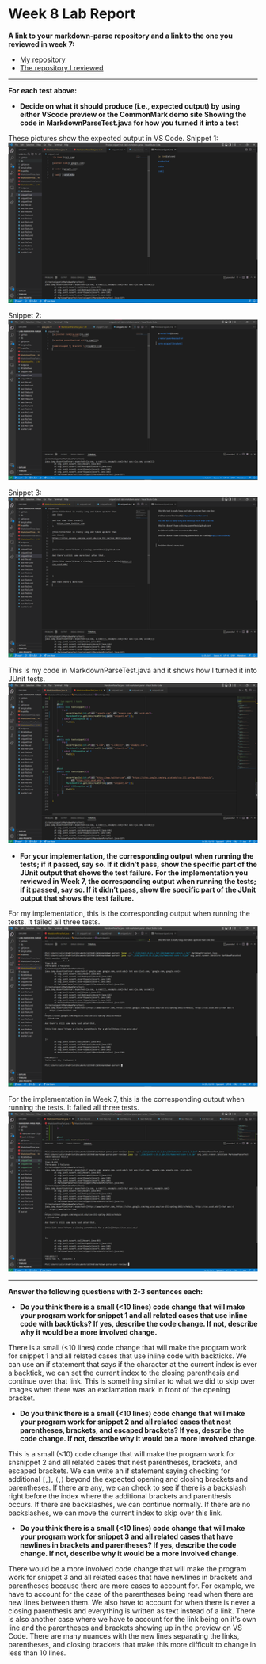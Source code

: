 # Week 8 Lab Report

**A link to your markdown-parse repository and a link to the one you reviewed in week 7:**

* [My repository](https://github.com/calistajlee/lab6-markdown-parser)
* [The repository I reviewed](https://github.com/calistajlee/markdown-parse-peer-review)
---

**For each test above:**

* **Decide on what it should produce (i.e., expected output) by using either VScode preview or the CommonMark demo site**
**Showing the code in MarkdownParseTest.java for how you turned it into a test**

These pictures show the expected output in VS Code.
Snippet 1:
![snippet1](snippet1.png)

Snippet 2:
![snippet2](snippet2.png)

Snippet 3:
![snippet3](snippet3.png)

This is my code in MarkdownParseTest.java and it shows how I turned it into JUnit tests.
![junit_tests](junit_tests.png)

* **For your implementation, the corresponding output when running the tests; if it passed, say so. If it didn’t pass, show the specific part of the JUnit output that shows the test failure.**
**For the implementation you reviewed in Week 7, the corresponding output when running the tests; if it passed, say so. If it didn’t pass, show the specific part of the JUnit output that shows the test failure.**

For my implementation, this is the corresponding output when running the tests. It failed all three tests.
![my implementation tests](test_my_repo.png)

For the implementation in Week 7, this is the corresponding output when running the tests. It failed all three tests.
![week 7 implementation tests](test_week7_repo.png)


---

**Answer the following questions with 2-3 sentences each:**

* **Do you think there is a small (<10 lines) code change that will make your program work for snippet 1 and all related cases that use inline code with backticks? If yes, describe the code change. If not, describe why it would be a more involved change.**

There is a small (<10 lines) code change that will make the program work for snippet 1 and all related cases that use inline code with backticks. We can use an if statement that says if the character at the current index is ever a backtick, we can set the current index to the closing parenthesis and continue over that link. This is something similar to what we did to skip over images when there was an exclamation mark in front of the opening bracket.


* **Do you think there is a small (<10 lines) code change that will make your program work for snippet 2 and all related cases that nest parentheses, brackets, and escaped brackets? If yes, describe the code change. If not, describe why it would be a more involved change.**

This is a small (<10) code change that will make the program work for snsnippet 2 and all related cases that nest parentheses, brackets, and escaped brackets. We can write an if statement saying checking for additional `[`,`]`, `(`,`)` beyond the expected opening and closing brackets and parentheses. If there are any, we can check to see if there is a backslash right before the index where the additional brackets and parenthesis occurs. If there are backslashes, we can continue normally. If there are no backslashes, we can move the current index to skip over this link.


* **Do you think there is a small (<10 lines) code change that will make your program work for snippet 3 and all related cases that have newlines in brackets and parentheses? If yes, describe the code change. If not, describe why it would be a more involved change.**

There would be a more involved code change that will make the program work for snippet 3 and all related cases that have newlines in brackets and parentheses because there are more cases to account for. For example, we have to account for the case of the parentheses being read when there are new lines between them. We also have to account for when there is never a closing parenthesis and everything is written as text instead of a link. There is also another case where we have to account for the link being on it's own line and the parentheses and brackets showing up in the preview on VS Code. There are many nuances with the new lines separating the links, parentheses, and closing brackets that make this more difficult to change in less than 10 lines.